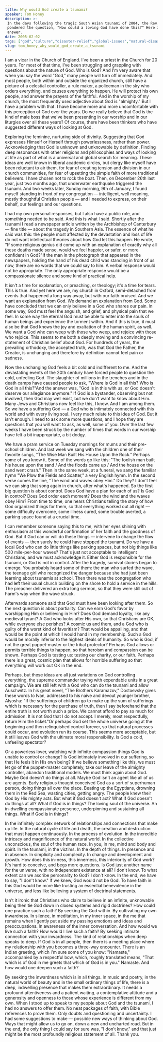 ```yaml
---
title: Why would God create a tsunami?
speaker: Tom Honey
description: >-
 In the days following the tragic South Asian tsunami of 2004, the Rev. Tom Honey
 pondered the question, "How could a loving God have done this?" Here is his
 answer.
date: 2005-02-02
tags: ["god","culture","disaster-relief","global-issues","natural-disaster","philosophy","religion"]
slug: tom_honey_why_would_god_create_a_tsunami
---
```


I am a vicar in the Church of England. I've been a priest in the Church for 20 years. For
most of that time, I've been struggling and grappling with questions about the nature of
God. Who is God? And I'm very aware that when you say the word "God," many people will
turn off immediately. And most people, both within and outside the organized church, still
have a picture of a celestial controller, a rule maker, a policeman in the sky who orders
everything, and causes everything to happen. He will protect his own people, and answer
the prayers of the faithful. And in the worship of my church, the most frequently used
adjective about God is "almighty." But I have a problem with that. I have become more and
more uncomfortable with this perception of God over the years. Do we really believe that
God is the kind of male boss that we've been presenting in our worship and in our
liturgies over all these years? Of course, there have been thinkers who have suggested
different ways of looking at God.

Exploring the feminine, nurturing side of divinity. Suggesting that God expresses Himself
or Herself through powerlessness, rather than power. Acknowledging that God is unknown and
unknowable by definition. Finding deep resonances with other religions and philosophies
and ways of looking at life as part of what is a universal and global search for meaning.
These ideas are well known in liberal academic circles, but clergy like myself have been
reluctant to air them, for fear of creating tension and division in our church
communities, for fear of upsetting the simple faith of more traditional believers. I have
chosen not to rock the boat. Then, on December 26th last year, just two months ago, that
underwater earthquake triggered the tsunami. And two weeks later, Sunday morning, 9th of
January, I found myself standing in front of my congregation — intelligent, well meaning,
mostly thoughtful Christian people — and I needed to express, on their behalf, our
feelings and our questions.

I had my own personal responses, but I also have a public role, and something needed to be
said. And this is what I said. Shortly after the tsunami I read a newspaper article written
by the Archbishop of Canterbury — fine title — about the tragedy in Southern Asia. The
essence of what he said was this: the people most affected by the devastation and loss of
life do not want intellectual theories about how God let this happen. He wrote, "If some
religious genius did come up with an explanation of exactly why all these deaths made
sense, would we feel happier, or safer, or more confident in God?"If the man in the
photograph that appeared in the newspapers, holding the hand of his dead child was
standing in front of us now, there are no words that we could say to him. A verbal
response would not be appropriate. The only appropriate response would be a compassionate
silence and some kind of practical help.

It isn't a time for explanation, or preaching, or theology; it's a time for tears. This is
true. And yet here we are, my church in Oxford, semi-detached from events that happened a
long way away, but with our faith bruised. And we want an explanation from God. We demand
an explanation from God. Some have concluded that we can only believe in a God who shares
our pain. In some way, God must feel the anguish, and grief, and physical pain that we
feel. In some way the eternal God must be able to enter into the souls of human beings and
experience the torment within. And if this is true, it must also be that God knows the joy
and exaltation of the human spirit, as well. We want a God who can weep with those who
weep, and rejoice with those who rejoice. This seems to me both a deeply moving and a
convincing re-statement of Christian belief about God. For hundreds of years, the
prevailing orthodoxy, the accepted truth, was that God the Father, the Creator, is
unchanging and therefore by definition cannot feel pain or sadness.

Now the unchanging God feels a bit cold and indifferent to me. And the devastating events
of the 20th century have forced people to question the cold, unfeeling God. The slaughter
of millions in the trenches and in the death camps have caused people to ask, "Where is
God in all this? Who is God in all this?"And the answer was, "God is in this with us, or
God doesn't deserve our allegiance anymore." If God is a bystander, observing but not
involved, then God may well exist, but we don't want to know about Him. Many Jews and
Christians now feel like this, I know. And I am among them. So we have a suffering God — a
God who is intimately connected with this world and with every living soul. I very much
relate to this idea of God. But it isn't enough. I need to ask some more questions, and I
hope they are questions that you will want to ask, as well, some of you. Over the last few
weeks I have been struck by the number of times that words in our worship have felt a bit
inappropriate, a bit dodgy.

We have a pram service on Tuesday mornings for mums and their pre-school children. And
last week we sang with the children one of their favorite songs, "The Wise Man Built His
House Upon the Rock." Perhaps some of you know it. Some of the words go like this: "The
foolish man built his house upon the sand / And the floods came up / And the house on the
sand went crash." Then in the same week, at a funeral, we sang the familiar hymn "We Plow
the Fields and Scatter," a very English hymn. In the second verse comes the line, "The
wind and waves obey Him." Do they? I don't feel we can sing that song again in church,
after what's happened. So the first big question is about control. Does God have a plan for
each of us? Is God in control? Does God order each moment? Does the wind and the waves
obey Him? From time to time, one hears Christians telling the story of how God organized
things for them, so that everything worked out all right — some difficulty overcome, some
illness cured, some trouble averted, a parking space found at a crucial
time.

I can remember someone saying this to me, with her eyes shining with enthusiasm at this
wonderful confirmation of her faith and the goodness of God. But if God can or will do
these things — intervene to change the flow of events — then surely he could have stopped
the tsunami. Do we have a local God who can do little things like parking spaces, but not
big things like 500 mile-per-hour waves? That's just not acceptable to intelligent
Christians, and we must acknowledge it. Either God is responsible for the tsunami, or God
is not in control. After the tragedy, survival stories began to emerge. You probably heard
some of them: the man who surfed the wave, the teenage girl who recognized the danger
because she had just been learning about tsunamis at school. Then there was the
congregation who had left their usual church building on the shore to hold a service in
the hills. The preacher delivered an extra long sermon, so that they were still out of
harm's way when the wave struck.

Afterwards someone said that God must have been looking after them. So the next question is
about partiality. Can we earn God's favor by worshipping Him or believing in Him? Does God
demand loyalty, like any medieval tyrant? A God who looks after His own, so that
Christians are OK, while everyone else perishes? A cosmic us and them, and a God who is
guilty of the worst kind of favoritism? That would be appalling, and that would be the
point at which I would hand in my membership. Such a God would be morally inferior to the
highest ideals of humanity. So who is God, if not the great puppet-master or the tribal
protector? Perhaps God allows or permits terrible things to happen, so that heroism and
compassion can be shown. Perhaps God is testing us: testing our charity, or our faith.
Perhaps there is a great, cosmic plan that allows for horrible suffering so that
everything will work out OK in the end.

Perhaps, but these ideas are all just variations on God controlling everything, the
supreme commander toying with expendable units in a great campaign. We are still left with
a God who can do the tsunami and allow Auschwitz. In his great novel, "The Brothers
Karamazov," Dostoevsky gives these words to Ivan, addressed to his naive and devout
younger brother, Alyosha: "If the sufferings of children go to make up the sum of
sufferings which is necessary for the purchase of truth, then I say beforehand that the
entire truth is not worth such a price. We cannot afford to pay so much for admission. It
is not God that I do not accept. I merely, most respectfully, return Him the ticket."Or
perhaps God set the whole universe going at the beginning and then relinquished control
forever, so that natural processes could occur, and evolution run its course. This seems
more acceptable, but it still leaves God with the ultimate moral responsibility. Is God a
cold, unfeeling spectator?

Or a powerless lover, watching with infinite compassion things God is unable to control or
change? Is God intimately involved in our suffering, so that He feels it in His own
being? If we believe something like this, we must let go of the puppet-master completely,
take our leave of the almighty controller, abandon traditional models. We must think again
about God. Maybe God doesn't do things at all. Maybe God isn't an agent like all of us are
agents. Early religious thought conceived God as a sort of superhuman person, doing things
all over the place. Beating up the Egyptians, drowning them in the Red Sea, wasting
cities, getting angry. The people knew their God by His mighty acts. But what if God
doesn't act? What if God doesn't do things at all? What if God is in things? The loving
soul of the universe. An in-dwelling compassionate presence, underpinning and sustaining
all things. What if God is in things?

In the infinitely complex network of relationships and connections that make up life. In
the natural cycle of life and death, the creation and destruction that must happen
continuously. In the process of evolution. In the incredible intricacy and magnificence of
the natural world. In the collective unconscious, the soul of the human race. In you, in
me, mind and body and spirit. In the tsunami, in the victims. In the depth of things. In
presence and in absence. In simplicity and complexity. In change and development and
growth. How does this in-ness, this innerness, this interiority of God work? It's hard to
conceive, and begs more questions. Is God just another name for the universe, with no
independent existence at all? I don't know. To what extent can we ascribe personality to
God? I don't know. In the end, we have to say, "I don't know." If we knew, God would not
be God. To have faith in this God would be more like trusting an essential benevolence in
the universe, and less like believing a system of doctrinal statements.

Isn't it ironic that Christians who claim to believe in an infinite, unknowable being then
tie God down in closed systems and rigid doctrines? How could one practice such a faith? By
seeking the God within. By cultivating my own inwardness. In silence, in meditation, in my
inner space, in the me that remains when I gently put aside my passing emotions and ideas
and preoccupations. In awareness of the inner conversation. And how would we live such a
faith? How would I live such a faith? By seeking intimate connection with your inwardness.
The kind of relationships when deep speaks to deep. If God is in all people, then there is
a meeting place where my relationship with you becomes a three-way encounter. There is an
Indian greeting, which I'm sure some of you know: "Namaste," accompanied by a respectful
bow, which, roughly translated means, "That which is of God in me greets that which of God
is in you." Namaste. And how would one deepen such a faith?

By seeking the inwardness which is in all things. In music and poetry, in the natural
world of beauty and in the small ordinary things of life, there is a deep, indwelling
presence that makes them extraordinary. It needs a profound attentiveness and a patient
waiting, a contemplative attitude and a generosity and openness to those whose experience
is different from my own. When I stood up to speak to my people about God and the tsunami,
I had no answers to offer them. No neat packages of faith, with Bible references to prove
them. Only doubts and questioning and uncertainty. I had some suggestions to make —
possible new ways of thinking about God. Ways that might allow us to go on, down a new and
uncharted road. But in the end, the only thing I could say for sure was, "I don't know,"
and that just might be the most profoundly religious statement of all. Thank
you.

<!--
ad_duration=3.33
event="TED2005"
external_start_time=0
intro_duration=11.82
is_subtitle_required="False"
is_talk_featured="True"
language="en"
language_swap="False"
native_language="en"
number_of_related_talks=6
number_of_speakers=1
number_of_subtitled_videos=23
number_of_tags=7
number_of_talk_download_languages=23
number_of_talk_more_resources=0
number_of_talk_recommendations=0
number_of_talks_take_actions=0
post_ad_duration=0.83
published_timestamp="2007-04-16 01:55:00"
recording_date="2005-02-02"
speaker_description="Priest"
speaker_id=97
speaker_is_published=1
speaker_name="Tom Honey"
talk_id=112
talk_name="Why would God create a tsunami?"
talks_tags=["god","culture","disaster-relief","global-issues","natural-disaster","philosophy","religion"]
url_audio="https://download.ted.com/talks/TomHoney_2005.mp3?apikey=acme-roadrunner"
url_photo_speaker="https://pe.tedcdn.com/images/ted/1991_254x191.jpg"
url_photo_talk="https://pe.tedcdn.com/images/ted/195_480x360.jpg"
url_webpage="https://www.ted.com/talks/tom_honey_why_would_god_create_a_tsunami"
video_type_name="TED Stage Talk"
-->
